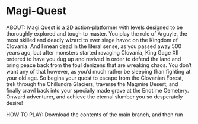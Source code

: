 # Magi-Quest

ABOUT:
Magi Quest is a 2D action-platformer with levels designed to be thoroughly explored and tough to master. You play the role of Arguyle, the most skilled and deadly wizard to ever siege havoc on the Kingdom of Clovania. And I mean dead in the literal sense, as you passed away 500 years ago, but after monsters started ravaging Clovania, King Gage XII ordered to have you dug up and revived in order to defend the land and bring peace back from the foul denizens that are wreaking chaos. You don’t want any of that however, as you’d much rather be sleeping than fighting at your old age. So begins your quest to escape from the Clovanian Forest, trek through the Chillundra Glaciers, traverse the Magmire Desert, and finally crawl back into your specially made grave at the Endtime Cemetery. Onward adventurer, and achieve the eternal slumber you so desperately desire!

HOW TO PLAY:
Download the contents of the main branch, and then run 
